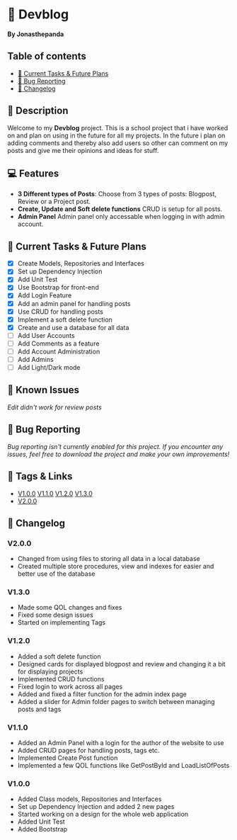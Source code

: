 # 📰 Devblog
**By Jonasthepanda**
 
## Table of contents
- [🔧 Current Tasks & Future Plans](https://github.com/Jonasthepanda67/Devblog?tab=readme-ov-file#-current-tasks--future-plans)
- [🐞 Bug Reporting](https://github.com/Jonasthepanda67/Devblog?tab=readme-ov-file#-bug-reporting)
- [📜 Changelog](https://github.com/Jonasthepanda67/Devblog?tab=readme-ov-file#-changelog)
 
## 📝 Description
Welcome to my **Devblog** project. This is a school project that i have worked on and plan on using in the future for all my projects. In the future i plan on adding comments and thereby also add users so other can comment on my posts and give me their opinions and ideas for stuff.
 
## 💻 Features
- **3 Different types of Posts**: Choose from 3 types of posts: Blogpost, Review or a Project post.
- **Create, Update and Soft delete functions** CRUD is setup for all posts.
- **Admin Panel** Admin panel only accessable when logging in with admin account.
 
## 🔧 Current Tasks & Future Plans
- [X] Create Models, Repositories and Interfaces
- [X] Set up Dependency Injection
- [X] Add Unit Test
- [X] Use Bootstrap for front-end
- [X] Add Login Feature
- [X] Add an admin panel for handling posts
- [X] Use CRUD for handling posts
- [X] Implement a soft delete function
- [X] Create and use a database for all data
- [ ] Add User Accounts
- [ ] Add Comments as a feature
- [ ] Add Account Administration
- [ ] Add Admins
- [ ] Add Light/Dark mode
 
## 🚧 Known Issues
*Edit didn't work for review posts*
 
## 🐞 Bug Reporting
*Bug reporting isn't currently enabled for this project. If you encounter any issues, feel free to download the project and make your own improvements!*   
 
## 🔗 Tags & Links
- [V1.0.0](https://github.com/Jonasthepanda67/Devblog/releases/tag/V1.0.0)
[V1.1.0](https://github.com/Jonasthepanda67/Devblog/releases/tag/V1.1.0)
[V1.2.0](https://github.com/Jonasthepanda67/Devblog/releases/tag/V1.2.0)
[V1.3.0](https://github.com/Jonasthepanda67/Devblog/releases/tag/V1.3.0)
- [V2.0.0](https://github.com/Jonasthepanda67/Devblog/releases/tag/V2.0.0)

## 📜 Changelog

### **V2.0.0**
- Changed from using files to storing all data in a local database
- Created multiple store procedures, view and indexes for easier and better use of the database

### **V1.3.0**
- Made some QOL changes and fixes
- Fixed some design issues
- Started on implementing Tags

### **V1.2.0**
- Added a soft delete function
- Designed cards for displayed blogpost and review and changing it a bit for displaying projects
- Implemented CRUD functions
- Fixed login to work across all pages
- Added and fixed a filter function for the admin index page
- Added a slider for Admin folder pages to switch between managing posts and tags

### **V1.1.0**
- Added an Admin Panel with a login for the author of the website to use
- Added CRUD pages for handling posts, tags etc.
- Implemented Create Post function
- Implemented a few QOL functions like GetPostById and LoadListOfPosts
 
### **V1.0.0**
- Added Class models, Repositories and Interfaces
- Set up Dependency Injection and added 2 new pages
- Started working on a design for the whole web application
- Added Unit Test
- Added Bootstrap
